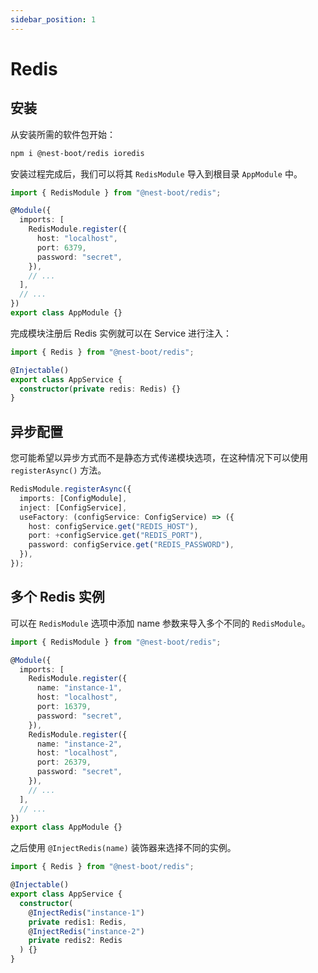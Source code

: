```yaml
---
sidebar_position: 1
---
```


# Redis

## 安装

从安装所需的软件包开始：

```bash
npm i @nest-boot/redis ioredis
```

安装过程完成后，我们可以将其 `RedisModule` 导入到根目录 `AppModule` 中。

```typescript
import { RedisModule } from "@nest-boot/redis";

@Module({
  imports: [
    RedisModule.register({
      host: "localhost",
      port: 6379,
      password: "secret",
    }),
    // ...
  ],
  // ...
})
export class AppModule {}
```

完成模块注册后 Redis 实例就可以在 Service 进行注入：

```typescript
import { Redis } from "@nest-boot/redis";

@Injectable()
export class AppService {
  constructor(private redis: Redis) {}
}
```

## 异步配置

您可能希望以异步方式而不是静态方式传递模块选项，在这种情况下可以使用 `registerAsync()` 方法。

```typescript
RedisModule.registerAsync({
  imports: [ConfigModule],
  inject: [ConfigService],
  useFactory: (configService: ConfigService) => ({
    host: configService.get("REDIS_HOST"),
    port: +configService.get("REDIS_PORT"),
    password: configService.get("REDIS_PASSWORD"),
  }),
});
```

## 多个 Redis 实例

可以在 `RedisModule` 选项中添加 name 参数来导入多个不同的 `RedisModule`。

```typescript
import { RedisModule } from "@nest-boot/redis";

@Module({
  imports: [
    RedisModule.register({
      name: "instance-1",
      host: "localhost",
      port: 16379,
      password: "secret",
    }),
    RedisModule.register({
      name: "instance-2",
      host: "localhost",
      port: 26379,
      password: "secret",
    }),
    // ...
  ],
  // ...
})
export class AppModule {}
```

之后使用 `@InjectRedis(name)` 装饰器来选择不同的实例。

```typescript
import { Redis } from "@nest-boot/redis";

@Injectable()
export class AppService {
  constructor(
    @InjectRedis("instance-1")
    private redis1: Redis,
    @InjectRedis("instance-2")
    private redis2: Redis
  ) {}
}
```
